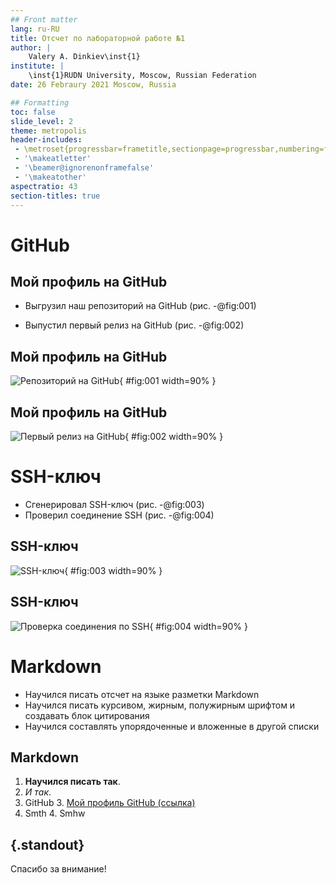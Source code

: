 ```yaml
---
## Front matter
lang: ru-RU
title: Отсчет по лабораторной работе №1
author: |
	Valery A. Dinkiev\inst{1}
institute: |
	\inst{1}RUDN University, Moscow, Russian Federation
date: 26 Febraury 2021 Moscow, Russia

## Formatting
toc: false
slide_level: 2
theme: metropolis
header-includes: 
 - \metroset{progressbar=frametitle,sectionpage=progressbar,numbering=fraction}
 - '\makeatletter'
 - '\beamer@ignorenonframefalse'
 - '\makeatother'
aspectratio: 43
section-titles: true
---
```


# GitHub

## Мой профиль на GitHub

- Выгрузил наш репозиторий на GitHub (рис. -@fig:001)

- Выпустил первый релиз на GitHub (рис. -@fig:002)

## Мой профиль на GitHub

![Репозиторий на GitHub](image/0.png){ #fig:001 width=90% }

## Мой профиль на GitHub

![Первый релиз на GitHub](image/1.png){ #fig:002 width=90% }

# SSH-ключ

- Сгенерировал SSH-ключ (рис. -@fig:003)
- Проверил соединение SSH (рис. -@fig:004)

## SSH-ключ

![SSH-ключ](image/2.png){ #fig:003 width=90% }

## SSH-ключ

![Проверка соединения по SSH](image/3.png){ #fig:004 width=90% }

# Markdown

- Научился писать отсчет на языке разметки Markdown
- Научился писать курсивом, жирным, полужирным шрифтом и создавать блок цитирования
- Научился составлять упорядоченные и вложенные в другой списки 

## Markdown

1. **Научился писать так**.
2. *И так*.
3. GitHub 
   3. [Мой профиль GitHub (ссылка)](https://github.com/Valerianjones1)
4. Smth
   4. Smhw

## {.standout}

Спасибо за внимание!
